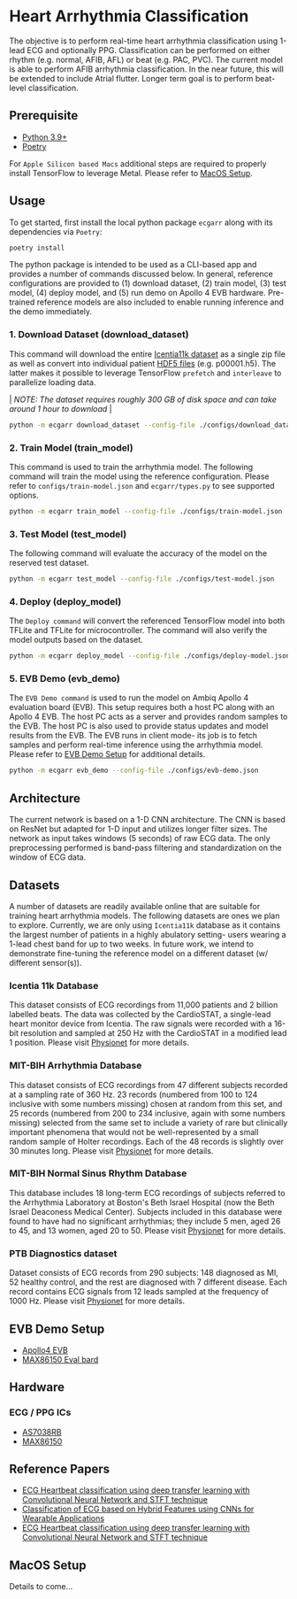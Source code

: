 # Heart Arrhythmia Classification

The objective is to perform real-time heart arrhythmia classification using 1-lead ECG and optionally PPG. Classification can be performed on either rhythm (e.g. normal, AFIB, AFL) or beat (e.g. PAC, PVC). The current model is able to perform AFIB arrhythmia classification. In the near future, this will be extended to include Atrial flutter. Longer term goal is to perform beat-level classification.

## Prerequisite

* [Python 3.9+](https://www.python.org)
* [Poetry](https://python-poetry.org/docs/#installation)

For `Apple Silicon based Macs` additional steps are required to properly install TensorFlow to leverage Metal. Please refer to [MacOS Setup](#macos-setup).

## Usage

To get started, first install the local python package `ecgarr` along with its dependencies via `Poetry`:

```bash
poetry install
```

The python package is intended to be used as a CLI-based app and provides a number of commands discussed below. In general, reference configurations are provided to (1) download dataset, (2) train model, (3) test model, (4) deploy model, and (5) run demo on Apollo 4 EVB hardware. Pre-trained reference models are also included to enable running inference and the demo immediately.

### 1. Download Dataset (download_dataset)

This command will download the entire [Icentia11k dataset](https://physionet.org/content/icentia11k-continuous-ecg/1.0/) as a single zip file as well as convert into individual patient [HDF5 files](https://www.hdfgroup.org/solutions/hdf5/) (e.g. p00001.h5). The latter makes it possible to leverage TensorFlow `prefetch` and `interleave` to parallelize loading data.

| _NOTE: The dataset requires roughly 300 GB of disk space and can take around 1 hour to download_ |

```bash
python -m ecgarr download_dataset --config-file ./configs/download_dataset.json
```

### 2. Train Model (train_model)

This command is used to train the arrhythmia model. The following command will train the model using the reference configuration. Please refer to `configs/train-model.json` and `ecgarr/types.py` to see supported options.

```bash
python -m ecgarr train_model --config-file ./configs/train-model.json
```

### 3. Test Model (test_model)

The following command will evaluate the accuracy of the model on the reserved test dataset.

```bash
python -m ecgarr test_model --config-file ./configs/test-model.json
```

### 4. Deploy (deploy_model)

The `Deploy command` will convert the referenced TensorFlow model into both TFLite and TFLite for microcontroller. The command will also verify the model outputs based on the dataset.

```bash
python -m ecgarr deploy_model --config-file ./configs/deploy-model.json
```

### 5. EVB Demo (evb_demo)

The `EVB Demo command` is used to run the model on Ambiq Apollo 4 evaluation board (EVB). This setup requires both a host PC along with an Apollo 4 EVB. The host PC acts as a server and provides random samples to the EVB. The host PC is also used to provide status updates and model results from the EVB. The EVB runs in client mode- its job is to fetch samples and perform real-time inference using the arrhythmia model. Please refer to [EVB Demo Setup](#evb-demo-setup) for additional details.

```bash
python -m ecgarr evb_demo --config-file ./configs/evb-demo.json
```

## Architecture

The current network is based on a 1-D CNN architecture. The CNN is based on ResNet but adapted for 1-D input and utilizes longer filter sizes. The network as input takes windows (5 seconds) of raw ECG data. The only preprocessing performed is band-pass filtering and standardization on the window of ECG data.

## Datasets

A number of datasets are readily available online that are suitable for training heart arrhythmia models. The following datasets are ones we plan to explore. Currently, we are only using `Icentia11k` database as it contains the largest number of patients in a highly abulatory setting- users wearing a 1-lead chest band for up to two weeks. In future work, we intend to demonstrate fine-tuning the reference model on a different dataset (w/ different sensor(s)).

### Icentia 11k Database

This dataset consists of ECG recordings from 11,000 patients and 2 billion labelled beats. The data was collected by the CardioSTAT, a single-lead heart monitor device from Icentia. The raw signals were recorded with a 16-bit resolution and sampled at 250 Hz with the CardioSTAT in a modified lead 1 position. Please visit [Physionet](https://physionet.org/content/icentia11k-continuous-ecg/1.0/) for more details.

### MIT-BIH Arrhythmia Database

This dataset consists of ECG recordings from 47 different subjects recorded at a sampling rate of 360 Hz. 23 records (numbered from 100 to 124 inclusive with some numbers missing) chosen at random from this set, and 25 records (numbered from 200 to 234 inclusive, again with some numbers missing) selected from the same set to include a variety of rare but clinically important phenomena that would not be well-represented by a small random sample of Holter recordings. Each of the 48 records is slightly over 30 minutes long. Please visit [Physionet](https://physionet.org/content/mitdb/1.0.0/) for more details.

### MIT-BIH Normal Sinus Rhythm Database

This database includes 18 long-term ECG recordings of subjects referred to the Arrhythmia Laboratory at Boston's Beth Israel Hospital (now the Beth Israel Deaconess Medical Center). Subjects included in this database were found to have had no significant arrhythmias; they include 5 men, aged 26 to 45, and 13 women, aged 20 to 50. Please visit [Physionet](https://physionet.org/content/nsrdb/1.0.0/) for more details.

### PTB Diagnostics dataset

Dataset consists of ECG records from 290 subjects: 148 diagnosed as MI, 52 healthy control, and the rest are diagnosed with 7 different disease. Each record contains ECG signals from 12 leads sampled at the frequency of 1000 Hz. Please visit [Physionet](https://physionet.org/content/ptbdb/1.0.0/) for more details.

## EVB Demo Setup

* [Apollo4 EVB](https://ambiq.com/apollo4/)
* [MAX86150 Eval bard](https://protocentral.com/product/protocentral-max86150-ppg-and-ecg-breakout-with-qwiic-v2/)

## Hardware

### ECG / PPG ICs

* [AS7038RB](https://ams.com/en/as7038rb)
* [MAX86150](https://www.maximintegrated.com/en/products/interface/signal-integrity/MAX86150.html)

## Reference Papers

* [ECG Heartbeat classification using deep transfer learning with Convolutional Neural Network and STFT technique](https://arxiv.org/abs/2206.14200)
* [Classification of ECG based on Hybrid Features using CNNs for Wearable Applications](https://arxiv.org/pdf/2206.07648.pdf)
* [ECG Heartbeat classification using deep transfer learning with Convolutional Neural Network and STFT technique](https://arxiv.org/pdf/2206.14200.pdf)

## MacOS Setup

Details to come...
